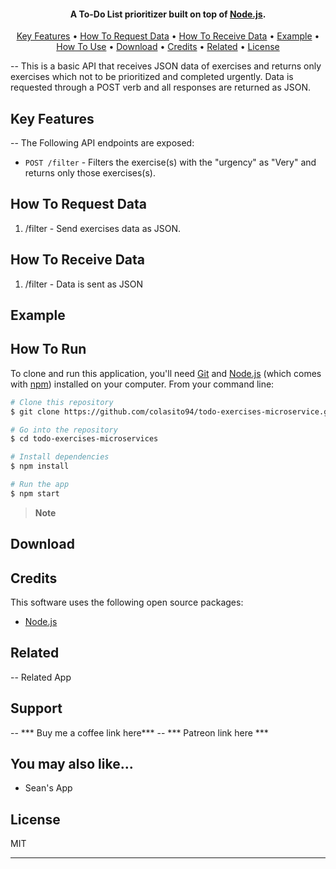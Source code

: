 <h4 align="center">A To-Do List prioritizer built on top of <a href="http://electron.atom.io" target="_blank">Node.js</a>.</h4>


<p align="center">
  <a href="#key-features">Key Features</a> •
  <a href="#how-to-request-data">How To Request Data</a> •
  <a href="#how-to-receive-data">How To Receive Data</a> •
    <a href="#example">Example</a> •
  <a href="#how-to-run">How To Use</a> •
  <a href="#download">Download</a> •
  <a href="#credits">Credits</a> •
  <a href="#related">Related</a> •
  <a href="#license">License</a>
</p>

-- This is a basic API that receives JSON data of exercises and returns only exercises which not to be prioritized and completed urgently. Data is requested through a POST verb and all responses are returned as JSON.

## Key Features

-- The Following API endpoints are exposed:
- `POST /filter` - Filters the exercise(s) with the "urgency" as "Very" and returns only those exercises(s).


## How To Request Data
1. /filter - Send exercises data as JSON.

## How To Receive Data
1.  /filter - Data is sent as JSON 

## Example

## How To Run

To clone and run this application, you'll need [Git](https://git-scm.com) and [Node.js](https://nodejs.org/en/download/) (which comes with [npm](http://npmjs.com)) installed on your computer. From your command line:

```bash
# Clone this repository
$ git clone https://github.com/colasito94/todo-exercises-microservice.git

# Go into the repository
$ cd todo-exercises-microservices

# Install dependencies
$ npm install

# Run the app
$ npm start
```

> **Note**


## Download

## Credits

This software uses the following open source packages:

- [Node.js](https://nodejs.org/)


## Related

-- Related App

## Support

-- *** Buy me a coffee link here***
-- *** Patreon link here ***

## You may also like...

- Sean's App

## License

MIT

---
